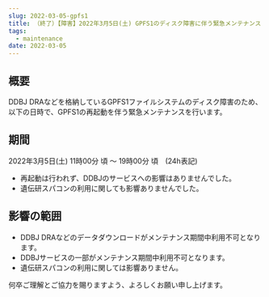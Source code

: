 ```yaml
---
slug: 2022-03-05-gpfs1
title: （終了）【障害】2022年3月5日(土) GPFS1のディスク障害に伴う緊急メンテナンス
tags:
  - maintenance
date: 2022-03-05
---
```



## 概要

DDBJ DRAなどを格納しているGPFS1ファイルシステムのディスク障害のため、以下の日時で、GPFS1の再起動を伴う緊急メンテナンスを行います。

<!-- truncate -->

## 期間

2022年3月5日(土) 11時00分 頃 ～ 19時00分 頃　(24h表記)

- 再起動は行われず、DDBJのサービスへの影響はありませんでした。
- 遺伝研スパコンの利用に関しても影響ありませんでした。

## 影響の範囲

- DDBJ DRAなどのデータダウンロードがメンテナンス期間中利用不可となります。
- DDBJサービスの一部がメンテナンス期間中利用不可となります。
- 遺伝研スパコンの利用に関しては影響ありません。


何卒ご理解とご協力を賜りますよう、よろしくお願い申し上げます。
